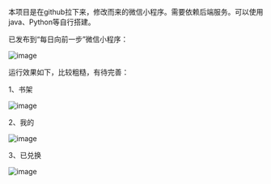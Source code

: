本项目是在github拉下来，修改而来的微信小程序。需要依赖后端服务。可以使用java、Python等自行搭建。

已发布到“每日向前一步”微信小程序：

![image](https://user-images.githubusercontent.com/17305717/159398672-8a4461ed-58ce-43ac-9035-0d6bbbf9830a.png)


运行效果如下，比较粗糙，有待完善：

1、书架

![image](https://user-images.githubusercontent.com/17305717/159398902-188baed0-22c9-4b1e-a252-18cd254374c3.png)

2、我的

![image](https://user-images.githubusercontent.com/17305717/159398952-2ac40287-b6c9-40ef-a745-fd7de42dc479.png)

3、已兑换

![image](https://user-images.githubusercontent.com/17305717/159399065-ebb0b3f4-dc9d-49cc-b3d2-62205e698e1f.png)

